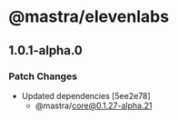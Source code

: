# @mastra/elevenlabs

## 1.0.1-alpha.0

### Patch Changes

- Updated dependencies [5ee2e78]
  - @mastra/core@0.1.27-alpha.21
